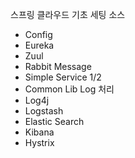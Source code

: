 스프링 클라우드 기초 세팅 소스
- Config
- Eureka
- Zuul
- Rabbit Message
- Simple Service 1/2
- Common Lib
Log 처리
- Log4j
- Logstash
- Elastic Search
- Kibana
- Hystrix
